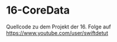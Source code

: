 16-CoreData
===========

Quellcode zu dem Projekt der 16. Folge auf https://www.youtube.com/user/swiftdetut
